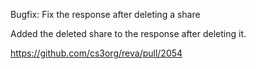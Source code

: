 Bugfix: Fix the response after deleting a share

Added the deleted share to the response after deleting it.

https://github.com/cs3org/reva/pull/2054
